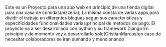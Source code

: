 Este es un Proyecto para una app web en principio,de una tienda digital para una casa de comidas(pizzeria);
La misma consta de varias apps,para dividir el trabajo en diferentes bloques segun sus caracteristicas y especificidades
funcionalidades varias;principal de metodos de pago.
El proyecto va a ser desarrollado con python y su framework Django
En principio y de momento voy a desarrollarlo solo(CristianMarcus)en caso de necesitar colaboradores se iran sumando y mencionando
